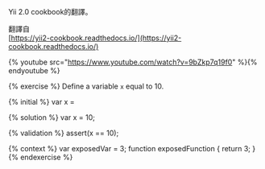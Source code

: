 Yii 2.0 cookbook的翻譯。

翻譯自  
[https://yii2-cookbook.readthedocs.io/](https://yii2-cookbook.readthedocs.io/)

{% youtube src="https://www.youtube.com/watch?v=9bZkp7q19f0" %}{% endyoutube %}

{% exercise %}
Define a variable `x` equal to 10.

{% initial %}
var x =

{% solution %}
var x = 10;

{% validation %}
assert(x == 10);

{% context %}
var exposedVar = 3;
function exposedFunction {
    return 3;
}
{% endexercise %}




